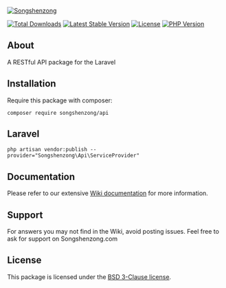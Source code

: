 [![Songshenzong](https://songshenzong.com/images/logo.png)](https://songshenzong.com)

[![Total Downloads](https://poser.pugx.org/songshenzong/api/d/total.svg)](https://packagist.org/packages/songshenzong/api)
[![Latest Stable Version](https://poser.pugx.org/songshenzong/api/v/stable.svg)](https://packagist.org/packages/songshenzong/api)
[![License](https://poser.pugx.org/songshenzong/api/license.svg)](https://packagist.org/packages/songshenzong/api)
[![PHP Version](https://img.shields.io/packagist/php-v/songshenzong/api.svg)](https://packagist.org/packages/songshenzong/api)


## About

A RESTful API package for the Laravel

## Installation

Require this package with composer:

```shell
composer require songshenzong/api
```

## Laravel

```shell
php artisan vendor:publish --provider="Songshenzong\Api\ServiceProvider"
```

## Documentation

Please refer to our extensive [Wiki documentation](https://github.com/songshenzong/api/wiki) for more information.


## Support

For answers you may not find in the Wiki, avoid posting issues. Feel free to ask for support on Songshenzong.com


## License

This package is licensed under the [BSD 3-Clause license](http://opensource.org/licenses/BSD-3-Clause).
